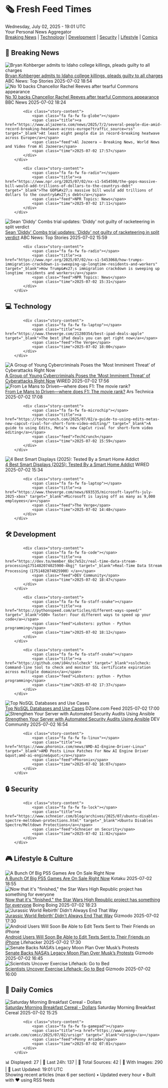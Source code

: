 <!-- Processing 54 RSS feeds at 2025-07-02 19:01:28 UTC -->
<!-- Processing: XKCD -->
<!-- Processing: Saturday Morning Breakfast Cereal -->
<!-- Processing: Poorly Drawn Lines -->
<!-- Processing: Cyanide & Happiness -->
<!-- Processing: Girl Genius -->
<!-- Processing: Dinosaur Comics -->
<!-- Processing: CNN Top Stories -->
<!-- Processing: BBC Breaking News -->
<!-- Processing: Al Jazeera Breaking News -->
<!-- Processing: NPR News -->
<!-- Processing: CBC News -->
<!-- Error processing https://rss.cbc.ca/lineup/topstories.xml: The read operation timed out -->
<!-- Processing: Reuters World News -->
<!-- Processing: Associated Press Breaking -->
<!-- Processing: ABC News Breaking -->
<!-- Processing: NBC News Breaking -->
<!-- Processing: Guardian World News -->
<!-- Processing: Sky News World -->
<!-- Processing: Ars Technica -->
<!-- Processing: O'Reilly Radar -->
<!-- Processing: WIRED -->
<!-- Processing: Slashdot -->
<!-- Processing: Lobsters Python -->
<!-- Processing: Hacker News -->
<!-- Processing: Dev.to -->
<!-- Processing: StackOverflow Blog -->
<!-- Processing: Phoronix Linux News -->
<!-- Processing: It's FOSS -->
<!-- Processing: OMG! Ubuntu -->
<!-- Processing: Ubuntu Blog -->
<!-- Processing: InfoQ -->
<!-- Processing: Coding Horror -->
<!-- Processing: The Pragmatic Engineer -->
<!-- Processing: Kotaku -->
<!-- Processing: Boing Boing -->
<!-- Processing: Schneier on Security -->
<!-- Generated 12 new posts out of 35 feeds processed -->
<div class="newspaper-header">
    <h1 class="newspaper-title">🗞️ Fresh Feed Times</h1>
    <div class="newspaper-date">Wednesday, July 02, 2025 - 19:01 UTC</div>
    <div class="newspaper-subtitle">Your Personal News Aggregator</div>
</div>

<div class="newspaper-nav">
    <a href="#breaking">Breaking News</a> |
    <a href="#tech">Technology</a> |
    <a href="#dev">Development</a> |
    <a href="#security">Security</a> |
    <a href="#lifestyle">Lifestyle</a> |
    <a href="#webcomics">Comics</a>
</div>

<div class="news-section breaking-news" id="breaking">
<h2 class="section-header">🚨 Breaking News</h2>
<div class="stories-container">
<div class="story">
            <img src="https://s.abcnews.com/images/US/kohberger-ap-jt-250702_1751477296007_hpMain_4x3t_384.jpg" alt="Bryan Kohberger admits to Idaho college killings, pleads guilty to all charges" class="story-image" loading="lazy" onerror="this.style.display='none'">
            <div class="story-content">
                <span class="fa fa-fw fa-tv"></span>
                <span class="title"><a href="https://abcnews.go.com/US/bryan-kohberger-due-court-today-plead-guilty-idaho/story?id=123373799" target="_blank">Bryan Kohberger admits to Idaho college killings, pleads guilty to all charges</a></span>
                <span class="feed">ABC News: Top Stories</span>
                <span class="time">2025-07-02 18:54</span>
            </div>
        </div>
<div class="story">
            <img src="https://ichef.bbci.co.uk/ace/standard/240/cpsprodpb/6c32/live/9ca63940-5768-11f0-b5c5-012c5796682d.jpg" alt="No 10 backs Chancellor Rachel Reeves after tearful Commons appearance" class="story-image" loading="lazy" onerror="this.style.display='none'">
            <div class="story-content">
                <span class="fa fa-fw fa-flag"></span>
                <span class="title"><a href="https://www.bbc.com/news/articles/cly26wpez97o" target="_blank">No 10 backs Chancellor Rachel Reeves after tearful Commons appearance</a></span>
                <span class="feed">BBC News</span>
                <span class="time">2025-07-02 18:24</span>
            </div>
        </div>
<div class="story">
            
            <div class="story-content">
                <span class="fa fa-fw fa-globe"></span>
                <span class="title"><a href="https://www.aljazeera.com/news/2025/7/2/several-people-die-amid-record-breaking-heatwave-across-europe?traffic_source=rss" target="_blank">At least eight people die in record-breaking heatwave across Europe</a></span>
                <span class="feed">Al Jazeera – Breaking News, World News and Video from Al Jazeera</span>
                <span class="time">2025-07-02 17:57</span>
            </div>
        </div>
<div class="story">
            
            <div class="story-content">
                <span class="fa fa-fw fa-radio"></span>
                <span class="title"><a href="https://www.npr.org/2025/07/02/nx-s1-5454598/the-gops-massive-bill-would-add-trillions-of-dollars-to-the-countrys-debt" target="_blank">The GOP&#x27;s massive bill would add trillions of dollars to the country&#x27;s debt</a></span>
                <span class="feed">NPR Topics: News</span>
                <span class="time">2025-07-02 17:11</span>
            </div>
        </div>
<div class="story">
            <img src="https://s.abcnews.com/images/US/diddy-3-gty-gmh-250702_1751468896283_hpMain_4x3t_384.jpg" alt="Sean &#x27;Diddy&#x27; Combs trial updates: &#x27;Diddy&#x27; not guilty of racketeering in split verdict" class="story-image" loading="lazy" onerror="this.style.display='none'">
            <div class="story-content">
                <span class="fa fa-fw fa-tv"></span>
                <span class="title"><a href="https://abcnews.go.com/US/live-updates/sean-diddy-combs-trial-updates-jury-begin-deliberations/?id=123334874" target="_blank">Sean &#x27;Diddy&#x27; Combs trial updates: &#x27;Diddy&#x27; not guilty of racketeering in split verdict</a></span>
                <span class="feed">ABC News: Top Stories</span>
                <span class="time">2025-07-02 15:59</span>
            </div>
        </div>
<div class="story">
            
            <div class="story-content">
                <span class="fa fa-fw fa-radio"></span>
                <span class="title"><a href="https://www.npr.org/2025/07/02/nx-s1-5453068/how-trumps-immigration-crackdown-is-sweeping-up-longtime-residents-and-workers" target="_blank">How Trump&#x27;s immigration crackdown is sweeping up longtime residents and workers</a></span>
                <span class="feed">NPR Topics: News</span>
                <span class="time">2025-07-02 15:31</span>
            </div>
        </div>
</div>
</div>
<div class="news-section tech-news" id="tech">
<h2 class="section-header">💻 Technology</h2>
<div class="stories-container">
<div class="story">
            
            <div class="story-content">
                <span class="fa fa-fw fa-laptop"></span>
                <span class="title"><a href="https://www.theverge.com/21280354/best-ipad-deals-apple" target="_blank">The best iPad deals you can get right now</a></span>
                <span class="feed">The Verge</span>
                <span class="time">2025-07-02 18:00</span>
            </div>
        </div>
<div class="story">
            <img src="https://media.wired.com/photos/68641612354fa5242df5f4c5/master/pass/ms-empty-spider-sec-1230485391.jpg" alt="A Group of Young Cybercriminals Poses the ‘Most Imminent Threat’ of Cyberattacks Right Now" class="story-image" loading="lazy" onerror="this.style.display='none'">
            <div class="story-content">
                <span class="fa fa-fw fa-bolt"></span>
                <span class="title"><a href="https://www.wired.com/story/scattered-spider-most-imminent-threat/" target="_blank">A Group of Young Cybercriminals Poses the ‘Most Imminent Threat’ of Cyberattacks Right Now</a></span>
                <span class="feed">WIRED</span>
                <span class="time">2025-07-02 17:56</span>
            </div>
        </div>
<div class="story">
            <img src="https://cdn.arstechnica.net/wp-content/uploads/2025/07/F1_The_Movie_Photo_0103-500x500-1751474085.jpg" alt="From Le Mans to Driven—where does F1: The movie rank?" class="story-image" loading="lazy" onerror="this.style.display='none'">
            <div class="story-content">
                <span class="fa fa-fw fa-cog"></span>
                <span class="title"><a href="https://arstechnica.com/cars/2025/07/f1-the-movie-takes-motorsport-into-the-imax-age/" target="_blank">From Le Mans to Driven—where does F1: The movie rank?</a></span>
                <span class="feed">Ars Technica</span>
                <span class="time">2025-07-02 17:08</span>
            </div>
        </div>
<div class="story">
            
            <div class="story-content">
                <span class="fa fa-fw fa-microchip"></span>
                <span class="title"><a href="https://techcrunch.com/2025/07/02/a-guide-to-using-edits-metas-new-capcut-rival-for-short-form-video-editing/" target="_blank">A guide to using Edits, Meta’s new CapCut rival for short-form video editing</a></span>
                <span class="feed">TechCrunch</span>
                <span class="time">2025-07-02 15:59</span>
            </div>
        </div>
<div class="story">
            <img src="https://media.wired.com/photos/68645ab469fff38262c0c632/master/pass/These%20Are%20Our%20Favorite%20Smart%20Displays.png" alt="4 Best Smart Displays (2025): Tested By a Smart Home Addict" class="story-image" loading="lazy" onerror="this.style.display='none'">
            <div class="story-content">
                <span class="fa fa-fw fa-bolt"></span>
                <span class="title"><a href="https://www.wired.com/gallery/best-smart-displays/" target="_blank">4 Best Smart Displays (2025): Tested By a Smart Home Addict</a></span>
                <span class="feed">WIRED</span>
                <span class="time">2025-07-02 15:34</span>
            </div>
        </div>
<div class="story">
            
            <div class="story-content">
                <span class="fa fa-fw fa-laptop"></span>
                <span class="title"><a href="https://www.theverge.com/news/693535/microsoft-layoffs-july-2025-xbox" target="_blank">Microsoft is laying off as many as 9,000 employees</a></span>
                <span class="feed">The Verge</span>
                <span class="time">2025-07-02 14:48</span>
            </div>
        </div>
</div>
</div>
<div class="news-section dev-news" id="dev">
<h2 class="section-header">🛠️ Development</h2>
<div class="stories-container">
<div class="story">
            
            <div class="story-content">
                <span class="fa fa-fw fa-code"></span>
                <span class="title"><a href="https://dev.to/member_6bc7e52c/real-time-data-stream-processing1751482074025900-4kgj" target="_blank">Real-Time Data Stream Processing（1751482074025900）</a></span>
                <span class="feed">DEV Community</span>
                <span class="time">2025-07-02 18:47</span>
            </div>
        </div>
<div class="story">
            
            <div class="story-content">
                <span class="fa fa-fw fa-staff-snake"></span>
                <span class="title"><a href="https://pythonspeed.com/articles/different-ways-speed/" target="_blank">500× faster: Four different ways to speed up your code</a></span>
                <span class="feed">Lobsters: python - Python programming</span>
                <span class="time">2025-07-02 18:12</span>
            </div>
        </div>
<div class="story">
            
            <div class="story-content">
                <span class="fa fa-fw fa-staff-snake"></span>
                <span class="title"><a href="https://github.com/i04n/sslcheck" target="_blank">sslcheck: Command-line tool to check and monitor SSL certificate expiration across multiple domains</a></span>
                <span class="feed">Lobsters: python - Python programming</span>
                <span class="time">2025-07-02 17:37</span>
            </div>
        </div>
<div class="story">
            <img src="https://dz2cdn1.dzone.com/thumbnail?fid=18487048&w=600" alt="Top NoSQL Databases and Use Cases" class="story-image" loading="lazy" onerror="this.style.display='none'">
            <div class="story-content">
                <span class="fa fa-fw fa-newspaper"></span>
                <span class="title"><a href="https://dzone.com/articles/top-nosql-databases-and-use-cases" target="_blank">Top NoSQL Databases and Use Cases</a></span>
                <span class="feed">DZone.com Feed</span>
                <span class="time">2025-07-02 17:00</span>
            </div>
        </div>
<div class="story">
            <img src="https://media2.dev.to/dynamic/image/width=800%2Cheight=%2Cfit=scale-down%2Cgravity=auto%2Cformat=auto/https%3A%2F%2Fdev-to-uploads.s3.amazonaws.com%2Fuploads%2Farticles%2F14ub5w3ag8e7yocf21r7.png" alt="Strengthen Your Server with Automated Security Audits Using Ansible" class="story-image" loading="lazy" onerror="this.style.display='none'">
            <div class="story-content">
                <span class="fa fa-fw fa-code"></span>
                <span class="title"><a href="https://dev.to/lovestaco/strengthen-your-server-with-automated-security-audits-using-ansible-301o" target="_blank">Strengthen Your Server with Automated Security Audits Using Ansible</a></span>
                <span class="feed">DEV Community</span>
                <span class="time">2025-07-02 16:54</span>
            </div>
        </div>
<div class="story">
            
            <div class="story-content">
                <span class="fa fa-fw fa-linux"></span>
                <span class="title"><a href="https://www.phoronix.com/news/AMD-AI-Engine-Driver-Linux" target="_blank">AMD Posts Linux Patches For New AI Engine Driver &quot;amd-ai-engine&quot;</a></span>
                <span class="feed">Phoronix</span>
                <span class="time">2025-07-02 16:07</span>
            </div>
        </div>
</div>
</div>
<div class="news-section security-news" id="security">
<h2 class="section-header">🔒 Security</h2>
<div class="stories-container">
<div class="story">
            
            <div class="story-content">
                <span class="fa fa-fw fa-lock"></span>
                <span class="title"><a href="https://www.schneier.com/blog/archives/2025/07/ubuntu-disables-spectre-meltdown-protections.html" target="_blank">Ubuntu Disables Spectre/Meltdown Protections</a></span>
                <span class="feed">Schneier on Security</span>
                <span class="time">2025-07-02 11:02</span>
            </div>
        </div>
</div>
</div>
<div class="news-section lifestyle-news" id="lifestyle">
<h2 class="section-header">🎮 Lifestyle & Culture</h2>
<div class="stories-container">
<div class="story">
            <img src="https://i.kinja-img.com/image/upload/c_fit,q_80,w_636/0217177b63e460bc9087add65822defd.jpg" alt="A Bunch Of Big PS5 Games Are On Sale Right Now" class="story-image" loading="lazy" onerror="this.style.display='none'">
            <div class="story-content">
                <span class="fa fa-fw fa-gamepad"></span>
                <span class="title"><a href="https://kotaku.com/ps5-psn-summer-july-sale-best-biggest-deals-discounts-1851785543" target="_blank">A Bunch Of Big PS5 Games Are On Sale Right Now</a></span>
                <span class="feed">Kotaku</span>
                <span class="time">2025-07-02 18:55</span>
            </div>
        </div>
<div class="story">
            <img src="https://i0.wp.com/boingboing.net/wp-content/uploads/2023/08/clones-e1745246791292.jpg?fit=768%2C512&amp;quality=60&amp;ssl=1" alt="Now that it&#x27;s &quot;finished,&quot; the Star Wars High Republic project has something for everyone" class="story-image" loading="lazy" onerror="this.style.display='none'">
            <div class="story-content">
                <span class="fa fa-fw fa-arrow-right"></span>
                <span class="title"><a href="https://boingboing.net/2025/07/02/now-that-its-finished-the-star-wars-high-republic-project-has-something-for-everyone.html" target="_blank">Now that it&#x27;s &quot;finished,&quot; the Star Wars High Republic project has something for everyone</a></span>
                <span class="feed">Boing Boing</span>
                <span class="time">2025-07-02 18:23</span>
            </div>
        </div>
<div class="story">
            <img src="https://gizmodo.com/app/uploads/2025/07/Jurassic-World-Rebirth-Ali.jpg" alt="‘Jurassic World Rebirth’ Didn’t Always End That Way" class="story-image" loading="lazy" onerror="this.style.display='none'">
            <div class="story-content">
                <span class="fa fa-fw fa-computer"></span>
                <span class="title"><a href="https://gizmodo.com/jurassic-world-rebirth-didnt-always-end-that-way-2000622418" target="_blank">‘Jurassic World Rebirth’ Didn’t Always End That Way</a></span>
                <span class="feed">Gizmodo</span>
                <span class="time">2025-07-02 17:30</span>
            </div>
        </div>
<div class="story">
            <img src="https://lifehacker.com/imagery/articles/01JZ5YNNSBFDC0YB1ND5X8W2N4/hero-image.png" alt="Android Users Will Soon Be Able to Edit Texts Sent to Their Friends on iPhone" class="story-image" loading="lazy" onerror="this.style.display='none'">
            <div class="story-content">
                <span class="fa fa-fw fa-life-ring"></span>
                <span class="title"><a href="https://lifehacker.com/tech/google-messages-editing-to-iphones?utm_medium=RSS" target="_blank">Android Users Will Soon Be Able to Edit Texts Sent to Their Friends on iPhone</a></span>
                <span class="feed">Lifehacker</span>
                <span class="time">2025-07-02 17:30</span>
            </div>
        </div>
<div class="story">
            <img src="https://gizmodo.com/app/uploads/2025/02/SLS-Rocket.jpg" alt="Senate Backs NASA’s Legacy Moon Plan Over Musk’s Protests" class="story-image" loading="lazy" onerror="this.style.display='none'">
            <div class="story-content">
                <span class="fa fa-fw fa-computer"></span>
                <span class="title"><a href="https://gizmodo.com/senate-backs-nasas-legacy-moon-plan-over-musks-protests-2000623388" target="_blank">Senate Backs NASA’s Legacy Moon Plan Over Musk’s Protests</a></span>
                <span class="feed">Gizmodo</span>
                <span class="time">2025-07-02 16:45</span>
            </div>
        </div>
<div class="story">
            <img src="https://gizmodo.com/app/uploads/2025/07/morningjog.jpg" alt="Scientists Uncover Exercise Lifehack: Go to Bed" class="story-image" loading="lazy" onerror="this.style.display='none'">
            <div class="story-content">
                <span class="fa fa-fw fa-computer"></span>
                <span class="title"><a href="https://gizmodo.com/scientists-uncover-exercise-lifehack-go-to-bed-2000623362" target="_blank">Scientists Uncover Exercise Lifehack: Go to Bed</a></span>
                <span class="feed">Gizmodo</span>
                <span class="time">2025-07-02 16:00</span>
            </div>
        </div>
</div>
</div>
<div class="news-section webcomics-section" id="webcomics">
<h2 class="section-header">🎨 Daily Comics</h2>
<div class="stories-container">
<div class="story">
            <img src="https://www.smbc-comics.com/comics/1750828176-20250702.png" alt="Saturday Morning Breakfast Cereal - Dollars" class="story-image" loading="lazy" onerror="this.style.display='none'">
            <div class="story-content">
                <span class="fa fa-fw fa-smile"></span>
                <span class="title"><a href="https://www.smbc-comics.com/comic/dollars" target="_blank">Saturday Morning Breakfast Cereal - Dollars</a></span>
                <span class="feed">Saturday Morning Breakfast Cereal</span>
                <span class="time">2025-07-02 15:25</span>
            </div>
        </div>
<div class="story">
            
            <div class="story-content">
                <span class="fa fa-fw fa-gamepad"></span>
                <span class="title"><a href="https://www.penny-arcade.com/comic/2025/07/02/ursign" target="_blank">Ursign</a></span>
                <span class="feed">Penny Arcade</span>
                <span class="time">2025-07-02 07:01</span>
            </div>
        </div>
</div>
</div>

<div class="newspaper-footer">
    <div class="stats">
        📊 Displayed: 27 | 📅 Last 24h: 137 | 📡 Total Sources: 42 | 📸 With Images: 290 |
        🔄 Last Updated: 19:01 UTC
    </div>
    <div class="footer-note">
        Showing recent articles (max 6 per section) • Updated every hour • Built with ❤️ using RSS feeds
    </div>
</div>
